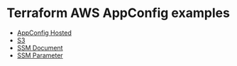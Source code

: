 # Terraform AWS AppConfig examples

- [AppConfig Hosted](./appconfig_hosted)
- [S3](./s3)
- [SSM Document](./ssm_document)
- [SSM Parameter](./ssm_parameter)
